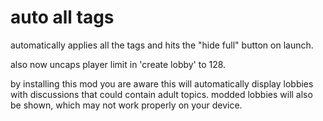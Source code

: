 # auto all tags
automatically applies all the tags and hits the "hide full" button on launch.
  
also now uncaps player limit in 'create lobby' to 128.  
  
by installing this mod you are aware this will automatically display lobbies with discussions that could contain adult topics. modded lobbies will also be shown, which may not work properly on your device.
